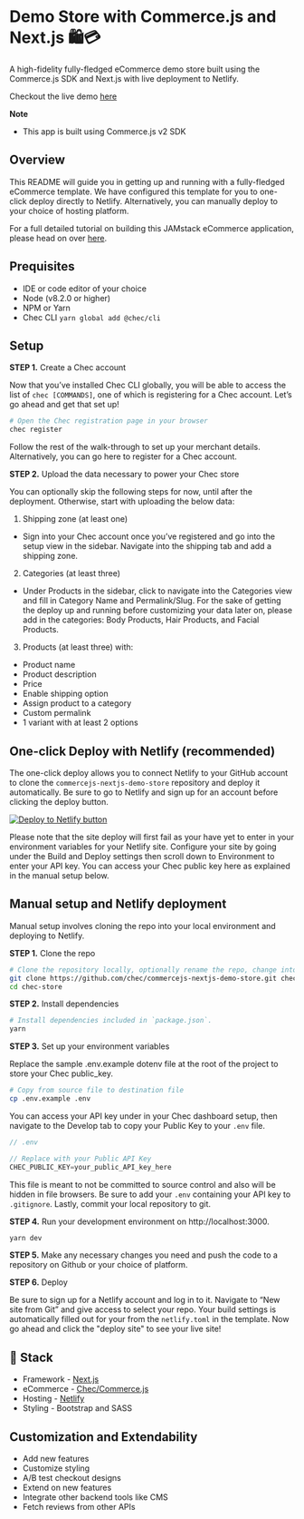 # Demo Store with Commerce.js and Next.js 🛍️💳

A high-fidelity fully-fledged eCommerce demo store built using the Commerce.js SDK and Next.js with live deployment to Netlify.

Checkout the live demo [here](https://commercejs-demo-store.netlify.app)

**Note**
- This app is built using Commerce.js v2 SDK

## Overview

This README will guide you in getting up and running with a fully-fledged eCommerce template. We have configured this template for you to one-click deploy directly to Netlify. Alternatively, you can manually deploy to your choice of hosting platform.

For a full detailed tutorial on building this JAMstack eCommerce application, please head on over [here](tutorial-url).


## Prequisites

- IDE or code editor of your choice
- Node (v8.2.0 or higher)
- NPM or Yarn
- Chec CLI `yarn global add @chec/cli`

## Setup

**STEP 1.** Create a Chec account 

Now that you’ve installed Chec CLI globally, you will be able to access the list of `chec [COMMANDS]`, one of which is registering for a Chec account. Let’s go ahead and get that set up!

```bash
# Open the Chec registration page in your browser
chec register
```

Follow the rest of the walk-through to set up your merchant details. Alternatively, you can go here to register for a Chec account. 


**STEP 2.** Upload the data necessary to power your Chec store

You can optionally skip the following steps for now, until after the deployment. Otherwise, start with uploading the below data: 


1. Shipping zone (at least one)

- Sign into your Chec account once you’ve registered and go into the setup view in the sidebar. Navigate into the shipping tab and add a shipping zone. 


2. Categories (at least three)

- Under Products in the sidebar, click to navigate into the Categories view and fill in Category Name and Permalink/Slug. For the sake of getting the deploy up and running before customizing your data later on, please add in the categories: Body Products, Hair Products, and Facial Products. 


3. Products (at least three) with:

  - Product name
  - Product description
  - Price
  - Enable shipping option
  - Assign product to a category
  - Custom permalink
  - 1 variant with at least 2 options


## One-click Deploy with Netlify (recommended)

The one-click deploy allows you to connect Netlify to your GitHub account to clone the `commercejs-nextjs-demo-store` repository and deploy it automatically. Be sure to go to Netlify and sign up for an account before clicking the deploy button.

 [![Deploy to Netlify button](https://www.netlify.com/img/deploy/button.svg)](https://app.netlify.com/start/deploy?repository=https://github.com/chec/commercejs-nextjs-demo-store)

Please note that the site deploy will first fail as your have yet to enter in your environment variables for your Netlify site. Configure your site by going under the Build and Deploy settings then scroll down to Environment to enter your API key. You can access your Chec public key here as explained in the manual setup below. 

## Manual setup and Netlify deployment

Manual setup involves cloning the repo into your local environment and deploying to Netlify.

**STEP 1.** Clone the repo

```bash
# Clone the repository locally, optionally rename the repo, change into the directory
git clone https://github.com/chec/commercejs-nextjs-demo-store.git chec-store 
cd chec-store
```

**STEP 2.** Install dependencies

```bash
# Install dependencies included in `package.json`.
yarn
```

**STEP 3.** Set up your environment variables

Replace the sample .env.example dotenv file at the root of the project to store your Chec public_key.

```bash
# Copy from source file to destination file
cp .env.example .env
```

You can access your API key under in your Chec dashboard setup, then navigate to the Develop tab to copy your Public Key to your `.env` file.
```js
// .env

// Replace with your Public API Key
CHEC_PUBLIC_KEY=your_public_API_key_here
```

This file is meant to not be committed to source control and also will be hidden in file browsers. Be sure to add your `.env` containing your API key to `.gitignore`. Lastly, commit your local repository to git.

**STEP 4.** Run your development environment on http://localhost:3000.
```bash
yarn dev
```

**STEP 5.** Make any necessary changes you need and push the code to a repository on Github or your choice of platform.

**STEP 6.** Deploy

Be sure to sign up for a Netlify account and log in to it. Navigate to “New site from Git” and give access to select your repo. Your build settings is automatically filled out for your from the `netlify.toml` in the template. Now go ahead and click the "deploy site" to see your live site!

## 🥞 Stack

- Framework - [Next.js](https://nextjs.org)
- eCommerce - [Chec/Commerce.js](https://commercejs.com)
- Hosting - [Netlify](https://netlify.com)
- Styling - Bootstrap and SASS

## Customization and Extendability

- Add new features
- Customize styling
- A/B test checkout designs
- Extend on new features
- Integrate other backend tools like CMS
- Fetch reviews from other APIs

